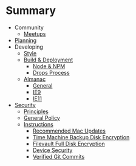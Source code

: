 # Summary

* Community
  * [Meetups]
* [Planning]
* Developing
  * [Style]
  * [Build & Deployment]
    * [Node & NPM]
    * [Drops Process]
  * [Almanac]
    * [General]
    * [IE9]
    * [IE11]
* [Security]
  * [Principles]
  * [General Policy]
  * [Instructions]
    * [Recommended Mac Updates]
    * [Time Machine Backup Disk Encryption]
    * [Filevault Full Disk Encryption]
    * [Device Security]
    * [Verified Git Commits]

[Meetups]: ./meetups/README.md
[Planning]: ./project_management/README.md
[Style]: ./style/README.md
[Build & Deployment]: ./build_process/README.md
[Node & NPM]: ./build_process/node.md
[Security]: ./security/README.md
[Almanac]: ./almanac/README.md
[IE9]: ./almanac/IE9.md
[IE11]: ./almanac/IE11.md
[General]: ./almanac/general.md
[Principles]: ./security/README.md#principles
[General Policy]: ./security/README.md#general-policy
[Instructions]: ./security/README.md#instructions
[Recommended Mac Updates]: ./security/mac-updates.md
[Time Machine Backup Disk Encryption]: ./security/timemachine.md
[Filevault Full Disk Encryption]: ./security/filevault.md
[Device Security]: ./security/devices.md
[Verified Git Commits]: ./security/verified-commits.md
[Drops Process]: ./build_process/drops.md
